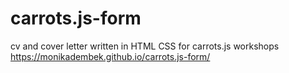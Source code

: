 # carrots.js-form
cv and cover letter written in HTML CSS for carrots.js workshops
https://monikadembek.github.io/carrots.js-form/
